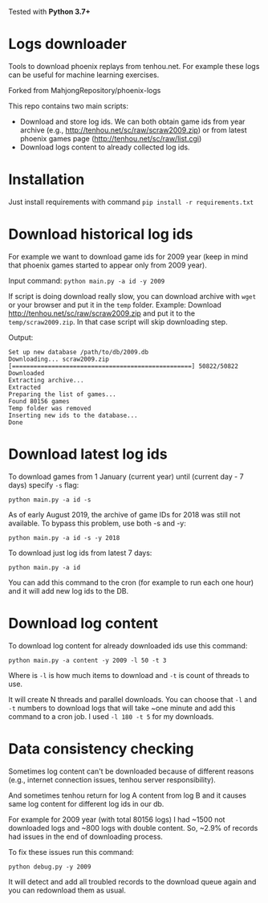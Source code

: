 Tested with **Python 3.7+**

# Logs downloader

Tools to download phoenix replays from tenhou.net. 
For example these logs can be useful for machine learning exercises.

Forked from MahjongRepository/phoenix-logs


This repo contains two main scripts:

- Download and store log ids. 
We can both obtain game ids from year archive (e.g., http://tenhou.net/sc/raw/scraw2009.zip) 
or from latest phoenix games page (http://tenhou.net/sc/raw/list.cgi)
- Download logs content to already collected log ids.

# Installation

Just install requirements with command `pip install -r requirements.txt`

# Download historical log ids

For example we want to download game ids for 2009 year (keep in mind that phoenix games started to appear only from 2009 year).

Input command:
`python main.py -a id -y 2009`

If script is doing download really slow, you can download archive with `wget` or your browser and put it in the `temp` folder.
Example: Download http://tenhou.net/sc/raw/scraw2009.zip and put it to the `temp/scraw2009.zip`. 
In that case script will skip downloading step.

Output:
```
Set up new database /path/to/db/2009.db
Downloading... scraw2009.zip
[==================================================] 50822/50822
Downloaded
Extracting archive...
Extracted
Preparing the list of games...
Found 80156 games
Temp folder was removed
Inserting new ids to the database...
Done
```

# Download latest log ids
 
To download games from 1 January (current year) until (current day - 7 days) specify `-s` flag:

`python main.py -a id -s`

As of early August 2019, the archive of game IDs for 2018 was still not available. To bypass this problem, use both -s and -y:

`python main.py -a id -s -y 2018`


To download just log ids from latest 7 days:

`python main.py -a id`

You can add this command to the cron (for example to run each one hour) and it will add new log ids to the DB.

# Download log content

To download log content for already downloaded ids use this command:

`python main.py -a content -y 2009 -l 50 -t 3`

Where is `-l` is how much items to download and `-t` is count of threads to use.

It will create N threads and parallel downloads. 
You can choose that `-l` and `-t` numbers to download logs that will take ~one minute and add this command to a cron job. 
I used `-l 180 -t 5` for my downloads.

# Data consistency checking

Sometimes log content can't be downloaded because of different reasons (e.g., internet connection issues, tenhou server responsibility).

And sometimes tenhou return for log A content from log B and it causes same log content for different log ids in our db.

For example for 2009 year (with total 80156 logs) I had ~1500 not downloaded logs and ~800 logs with double content.
So, ~2.9% of records had issues in the end of downloading process.

To fix these issues run this command:

`python debug.py -y 2009`

It will detect and add all troubled records to the download queue again and you can redownload them as usual.
